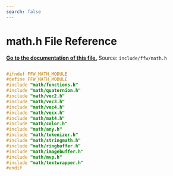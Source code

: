```yaml
---
search: false
---
```


# math.h File Reference

**[Go to the documentation of this file.](math_8h.md)**
Source: `include/ffw/math.h`

    
    
    
    
    
    
    
    
    
    
    
    
    
    
    
    
    
    
    
    
    
    
```cpp

#ifndef FFW_MATH_MODULE
#define FFW_MATH_MODULE
#include "math/functions.h"
#include "math/quaternion.h"
#include "math/vec2.h"
#include "math/vec3.h"
#include "math/vec4.h"
#include "math/vecx.h"
#include "math/mat4.h"
#include "math/color.h"
#include "math/any.h"
#include "math/tokenizer.h"
#include "math/stringmath.h"
#include "math/ringbuffer.h"
#include "math/imagebuffer.h"
#include "math/mvp.h"
#include "math/textwrapper.h"
#endif
```


    
  

